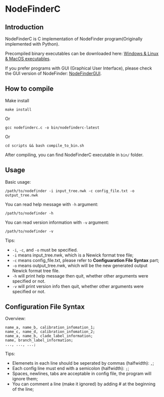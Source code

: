 NodeFinderC
===========

Introduction
------------

NodeFinderC is C implementation of NodeFinder program(Originally implemented with Python).

Precompiled binary executables can be downloaded here: [Windows & Linux & MacOS executables](https://github.com/zxjsdp/NodeFinderC/tree/master/bin/).

If you prefer programs with GUI (Graphical User Interface), please check the GUI version of NodeFinder: [NodeFinderGUI](https://github.com/zxjsdp/NodeFinderGUI).


How to compile
--------------

Make install

    make install

Or

    gcc nodefinderc.c -o bin/nodefinderc-latest

Or

    cd scripts && bash compile_to_bin.sh

After compiling, you can find NodeFinderC executable in `bin/` folder.

Usage
-----

Basic usage:

    /path/to/nodefinder -i input_tree.nwk -c config_file.txt -o output_tree.nwk

You can read help message with `-h` argument:

    /path/to/nodefinder -h

You can read version information with `-v` argument:

    /path/to/nodefinder -v

Tips:

- `-i`, `-c`, and `-o` must be specified.
- `-i` means input_tree.nwk, which is a Newick format tree file;
- `-c` means config_file.txt, please refer to **Configuaration File Syntax** part;
- `-o` means output_tree.nwk, which will be the new generated output Newick format tree file.
- `-h` will print help message then quit, whether other arguments were specified or not.
- `-v` will print version info then quit, whether other arguments were specified or not.


Configuration File Syntax
-------------------------

Overview:

    name_a, name_b, calibration_infomation_1;
    name_c, name_d, calibration_infomation_2;
    name_a, name_b, clade_label_information;
    name, branch_label_information;
    ..., ..., ...;

Tips:

- Elemenets in each line should be seperated by commas (halfwidth): `,`;
- Each config line must end with a semicolon (halfwidth): `;`;
- Spaces, newlines, tabs are acceptable in config file, the program will ignore them;
- You can comment a line (make it ignored) by adding # at the beginning of the line;

